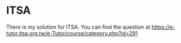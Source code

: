 # ITSA
There is my solution for ITSA.
You can find the question at https://e-tutor.itsa.org.tw/e-Tutor/course/category.php?id=291
